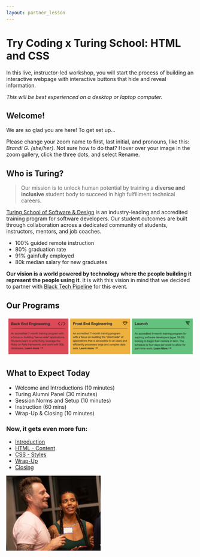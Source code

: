 ```yaml
---
layout: partner_lesson
---
```


# Try Coding x Turing School: HTML and CSS 

In this live, instructor-led workshop, you will start the process of building an interactive webpage with interactive buttons that hide and reveal information.

_This will be best experienced on a desktop or laptop computer._

## Welcome!
We are so glad you are here! To get set up...

Please change your zoom name to first, last initial, and pronouns, like this: _Brandi G. (she/her)_. Not sure how to do that? Hover over your image in the zoom gallery, click the three dots, and select Rename.

## Who is Turing?
> Our mission is to unlock human potential by training a <strong>diverse and inclusive</strong> student body to succeed in high fulfillment technical careers.

<a href="https://turing.edu/" target="blank">Turing School of Software & Design</a> is an industry-leading and accredited training program for software developers. Our student outcomes are built through collaboration across a dedicated community of students, instructors, mentors, and job coaches.
- 100% guided remote instruction
- 80% graduation rate
- 91% gainfully employed
- 80k median salary for new graduates

<strong>Our vision is a world powered by technology where the people building it represent the people using it</strong>. It is with this vision in mind that we decided to partner with <a href="https://blacktechpipeline.com/" target="blank">Black Tech Pipeline</a> for this event.

## Our Programs
<img src="./assets/turing-programs.png" alt="Description of Turing's 3 programs" />

## What to Expect Today
- Welcome and Introductions (10 minutes)
- Turing Alumni Panel (30 minutes)
- Session Norms and Setup (10 minutes)
- Instruction (60 mins)
- Wrap-Up & Closing (10 minutes)

### Now, it gets even more fun:
- [Introduction](./intro)
- [HTML - Content](./html)
- [CSS - Styles](./css)
- [Wrap-Up](./wrap-up)
- [Closing](./closing)

<section class="image-section" style="outline:none; width:50%)">
<img src="./assets/partnerships.jpg" style="outline:none; width:50%" alt="Partnership Image"/>
</section>
